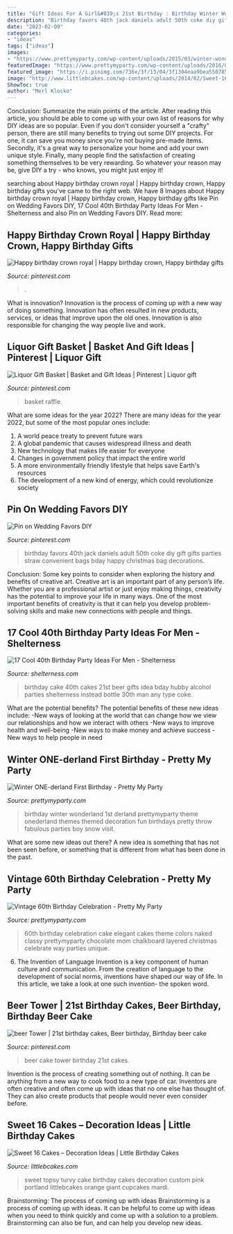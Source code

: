 ```yaml
---
title: "Gift Ideas For A Girl&#039;s 21st Birthday : Birthday Winter Wonderland 1st Derland Prettymyparty Theme Onederland Themes Themed Decoration Fun Birthdays Pretty Throw Fabulous Parties Boy Snow Visit"
description: "Birthday favors 40th jack daniels adult 50th coke diy gift gifts parties straw convenient bags bday happy christmas bag decorations"
date: "2023-02-09"
categories:
- "ideas"
tags: ["ideas"]
images:
- "https://www.prettymyparty.com/wp-content/uploads/2015/03/winter-wonderland-first-birthday-ideas.jpg"
featuredImage: "https://www.prettymyparty.com/wp-content/uploads/2016/02/60th-Birthday-Cake.jpg"
featured_image: "https://i.pinimg.com/736x/3f/13/04/3f1304eaa9bea550785d2deed43deb44--beer-tower-birthday-beer.jpg"
image: "http://www.littlebcakes.com/wp-content/uploads/2014/02/Sweet-16-Birthday-Cake.jpg"
ShowToc: true
author: "Merl Klocko"
---
```



Conclusion: Summarize the main points of the article.
After reading this article, you should be able to come up with your own list of reasons for why DIY ideas are so popular. Even if you don't consider yourself a "crafty" person, there are still many benefits to trying out some DIY projects. For one, it can save you money since you're not buying pre-made items. Secondly, it's a great way to personalize your home and add your own unique style. Finally, many people find the satisfaction of creating something themselves to be very rewarding. So whatever your reason may be, give DIY a try - who knows, you might just enjoy it!

	

		
searching about Happy birthday crown royal | Happy birthday crown, Happy birthday gifts you've came to the right web. We have 8 Images about Happy birthday crown royal | Happy birthday crown, Happy birthday gifts like Pin on Wedding Favors DIY, 17 Cool 40th Birthday Party Ideas For Men - Shelterness and also Pin on Wedding Favors DIY. Read more:
		
    
## Happy Birthday Crown Royal | Happy Birthday Crown, Happy Birthday Gifts

<img loading=lazy src="https://i.pinimg.com/736x/8b/46/a2/8b46a2df18db094cbb0f9ed1c2e97256.jpg" onerror="this.onerror=null;this.src='https://tse3.mm.bing.net/th?id=OIP.qOX9C-ewtZMQDY2pnXDZYgHaJ3&amp;pid=15.1';" alt="Happy birthday crown royal | Happy birthday crown, Happy birthday gifts">

_Source: pinterest.com_

>. 

	

What is innovation?
Innovation is the process of coming up with a new way of doing something. Innovation has often resulted in new products, services, or ideas that improve upon the old ones. Innovation is also responsible for changing the way people live and work.

    
## Liquor Gift Basket | Basket And Gift Ideas | Pinterest | Liquor Gift

<img loading=lazy src="https://s-media-cache-ak0.pinimg.com/736x/66/10/cf/6610cf7259bfbed05ec94540b725fad1--liquor-gift-baskets-raffle-baskets.jpg" onerror="this.onerror=null;this.src='https://tse4.mm.bing.net/th?id=OIP.Zhw-E9OZeTR1ZZTLudtQpQHaJ6&amp;pid=15.1';" alt="Liquor Gift Basket | Basket and Gift Ideas | Pinterest | Liquor gift">

_Source: pinterest.com_

>basket raffle. 

	

What are some ideas for the year 2022?
There are many ideas for the year 2022, but some of the most popular ones include: 
1. A world peace treaty to prevent future wars 
2. A global pandemic that causes widespread illness and death 
3. New technology that makes life easier for everyone 
4. Changes in government policy that impact the entire world 
5. A more environmentally friendly lifestyle that helps save Earth's resources 
6. The development of a new kind of energy, which could revolutionize society 

    
## Pin On Wedding Favors DIY

<img loading=lazy src="https://i.pinimg.com/736x/e9/c4/67/e9c467ce00e2001bddde51c7408a529c.jpg" onerror="this.onerror=null;this.src='https://tse1.mm.bing.net/th?id=OIP.pp46vO0SzaxJBn2eeLu8cwHaJ3&amp;pid=15.1';" alt="Pin on Wedding Favors DIY">

_Source: pinterest.com_

>birthday favors 40th jack daniels adult 50th coke diy gift gifts parties straw convenient bags bday happy christmas bag decorations. 

	

Conclusion: Some key points to consider when exploring the history and benefits of creative art.
Creative art is an important part of any person’s life. Whether you are a professional artist or just enjoy making things, creativity has the potential to improve your life in many ways. One of the most important benefits of creativity is that it can help you develop problem-solving skills and make new connections with people and things.

    
## 17 Cool 40th Birthday Party Ideas For Men - Shelterness

<img loading=lazy src="https://i.shelterness.com/2017/02/18-whiskey-and-Coca-Cola-birthday-cake-instead-of-a-traditional-one.jpg" onerror="this.onerror=null;this.src='https://tse4.mm.bing.net/th?id=OIP.jZD0jusz5GGGpE61CO-_vQHaJ4&amp;pid=15.1';" alt="17 Cool 40th Birthday Party Ideas For Men - Shelterness">

_Source: shelterness.com_

>birthday cake 40th cakes 21st beer gifts idea bday hubby alcohol parties shelterness instead bottle 30th man any type coke. 

	

What are the potential benefits?
The potential benefits of these new ideas include: 
-New ways of looking at the world that can change how we view our relationships and how we interact with others 
-New ways to improve health and well-being 
-New ways to make money and achieve success 
-New ways to help people in need

    
## Winter ONE-derland First Birthday - Pretty My Party

<img loading=lazy src="https://www.prettymyparty.com/wp-content/uploads/2015/03/winter-wonderland-first-birthday-ideas.jpg" onerror="this.onerror=null;this.src='https://tse2.mm.bing.net/th?id=OIP.hsNYAmI_6mFZyIMDjKB1FAHaKl&amp;pid=15.1';" alt="Winter ONE-derland First Birthday - Pretty My Party">

_Source: prettymyparty.com_

>birthday winter wonderland 1st derland prettymyparty theme onederland themes themed decoration fun birthdays pretty throw fabulous parties boy snow visit. 

	

What are some new ideas out there?
A new idea is something that has not been seen before, or something that is different from what has been done in the past.

    
## Vintage 60th Birthday Celebration - Pretty My Party

<img loading=lazy src="https://www.prettymyparty.com/wp-content/uploads/2016/02/60th-Birthday-Cake.jpg" onerror="this.onerror=null;this.src='https://tse1.mm.bing.net/th?id=OIP.KFD1e1zEM91JJ0IG0_nIYQHaLH&amp;pid=15.1';" alt="Vintage 60th Birthday Celebration - Pretty My Party">

_Source: prettymyparty.com_

>60th birthday celebration cake elegant cakes theme colors naked classy prettymyparty chocolate mom chalkboard layered christmas celebrate way parties unique. 

	

6. The Invention of Language
Invention is a key component of human culture and communication. From the creation of language to the development of social norms, inventions have shaped our way of life. In this article, we take a look at one such invention- the spoken word.

    
## Beer Tower | 21st Birthday Cakes, Beer Birthday, Birthday Beer Cake

<img loading=lazy src="https://i.pinimg.com/736x/3f/13/04/3f1304eaa9bea550785d2deed43deb44--beer-tower-birthday-beer.jpg" onerror="this.onerror=null;this.src='https://tse1.mm.bing.net/th?id=OIP.IswnsNm-twZI3G2lVFnl4QHaJ3&amp;pid=15.1';" alt="beer Tower | 21st birthday cakes, Beer birthday, Birthday beer cake">

_Source: pinterest.com_

>beer cake tower birthday 21st cakes. 

	

Invention is the process of creating something out of nothing. It can be anything from a new way to cook food to a new type of car. Inventors are often creative and often come up with ideas that no one else has thought of. They can also create products that people would never even consider before.

    
## Sweet 16 Cakes – Decoration Ideas | Little Birthday Cakes

<img loading=lazy src="http://www.littlebcakes.com/wp-content/uploads/2014/02/Sweet-16-Birthday-Cake.jpg" onerror="this.onerror=null;this.src='https://tse3.mm.bing.net/th?id=OIP.0dkJDj5mHY0mZkfoAQmQ6gHaJ6&amp;pid=15.1';" alt="Sweet 16 Cakes – Decoration Ideas | Little Birthday Cakes">

_Source: littlebcakes.com_

>sweet topsy turvy cake birthday cakes decoration custom pink portland littlebcakes orange giant cupcakes mardi. 

	

Brainstorming: The process of coming up with ideas
Brainstorming is a process of coming up with ideas. It can be helpful to come up with ideas when you need to think quickly and come up with a solution to a problem. Brainstorming can also be fun, and can help you develop new ideas.

